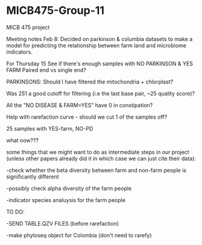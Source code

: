 # MICB475-Group-11
MICB 475 project

Meeting notes Feb 8:
  Decided on parkinson & columbia datasets to make a model for predicting the relationship between farm land and microbiome indicators.

For Thursday 15
  See if there's enough samples with NO PARKINSON & YES FARM
  Paired end vs single end?

  PARKINSONS:
  Should I have filtered the mitochondria + chlorplast?

  Was 251 a good cutoff for filtering (i.e the last base pair, ~25 quality score)?
    
  All the "NO DISEASE & FARM=YES" have 0 in constipation?
    
  Help with rarefaction curve - should we cut 1 of the samples off? 
    
  25 samples with YES-farm, NO-PD
    
  what now???

some things that we might want to do as intermediate steps in our project (unless other papers already did it in which case we can just cite their data): 

-check whether the beta diversity between farm and non-farm people is significantly different

-possibly check alpha diversity of the farm people

-indicator species analuysis for the farm people

TO DO:

-SEND TABLE.QZV FILES (before rarefaction)

-make phyloseq object for Colombia (don't need to rarefy)
